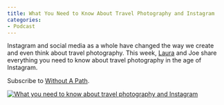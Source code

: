 ```yaml
---
title: What You Need to Know About Travel Photography and Instagram
categories:
- Podcast
---
```


Instagram and social media as a whole have changed the way we create and even think about travel photography. This week, [Laura](https://farflungtravels.com) and Joe share everything you need to know about travel photography in the age of Instagram.

Subscribe to [Without A Path](https://itunes.apple.com/us/podcast/without-a-path/id1037475413?l=es&mt=2).
<!-- more -->

[![What you need to know about travel photography and Instagram](https://withoutapath.com/wp-content/uploads/2016/05/What-you-need-to-know-about-travel-photography-and-Instagram.png)](https://withoutapath.com/wp-content/uploads/2016/05/What-you-need-to-know-about-travel-photography-and-Instagram.png)
